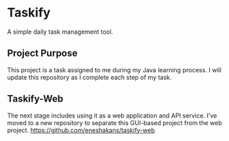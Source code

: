 # Taskify
A simple daily task management tool.

## Project Purpose
This project is a task assigned to me during my Java learning process. I will update this repository as I complete each step of my task.

## Taskify-Web
The next stage includes using it as a web application and API service. I've moved to a new repository to separate this GUI-based project from the web project.
https://github.com/eneshakans/taskify-web
